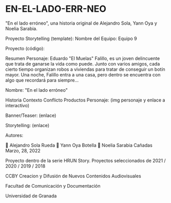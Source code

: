 # EN-EL-LADO-ERR-NEO
"En el lado erróneo", una historia original de Alejandro Sola, Yann Oya y Noelia Sarabia.

Proyecto Storytelling (template): Nombre del Equipo: Equipo 9

Proyecto (código): 

Resumen Personaje: Eduardo "El Muelas" Falillo, es un joven delincuente que trata de ganarse la vida como puede. Junto con varios amigos, cada cierto tiempo organizan robos a viviendas para tratar de conseguir un botín mayor. Una noche, Falillo entra a una casa, pero dentro se encuentra con algo que recordará para siempre...

Nombre: "En el lado erróneo"

Historia Contexto Conflicto Productos Personaje: (img personaje y enlace a interactivo)

Banner/Teaser: (enlace)

Storytelling: (enlace)

Autores:

👨 Alejandro Sola Rueda 👨 Yann Oya Botella 👩 Noelia Sarabia Cañadas Marzo, 28, 2022

Proyecto dentro de la serie HRUN Story. Proyectos seleccionados de 2021 / 2020 / 2019 / 2018

CCBY Creacion y Difusión de Nuevos Contenidos Audiovisuales

Facultad de Comunicación y Documentación

Universidad de Granada
